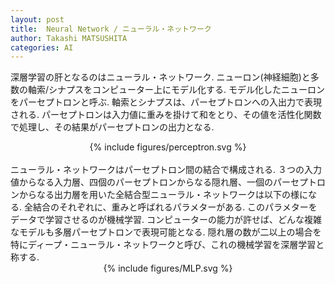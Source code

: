 ```yaml
---
layout: post
title:  Neural Network / ニューラル・ネットワーク
author: Takashi MATSUSHITA
categories: AI
---
```


深層学習の肝となるのはニューラル・ネットワーク. ニューロン(神経細胞)と多数の軸索/シナプスをコンピューター上にモデル化する.
モデル化したニューロンをパーセプトロンと呼ぶ. 軸索とシナプスは、パーセプトロンへの入出力で表現される. パーセプトロンは入力値に重みを掛けて和をとり、その値を活性化関数で処理し、その結果がパーセプトロンの出力となる.

<div align="center">
{% include figures/perceptron.svg %}
</div>

<br/>
ニューラル・ネットワークはパーセプトロン間の結合で構成される. ３つの入力値からなる入力層、四個のパーセプトロンからなる隠れ層、一個のパーセプトロンからなる出力層を用いた全結合型ニューラル・ネットワークは以下の様になる. 全結合のそれぞれに、重みと呼ばれるパラメターがある. このパラメターをデータで学習させるのが機械学習.
コンピューターの能力が許せば、どんな複雑なモデルも多層パーセプトロンで表現可能となる. 隠れ層の数が二以上の場合を特にディープ・ニューラル・ネットワークと呼び、これの機械学習を深層学習と称する.

<div align="center">
{% include figures/MLP.svg %}
</div>

